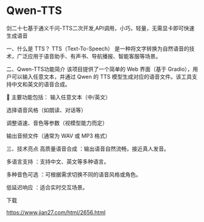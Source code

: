 # Qwen-TTS
剑二十七基于通义千问-TTS二次开发,API调用，小巧，轻量，无需显卡即可快速生成语音

一、什么是 TTS？
TTS（Text-To-Speech） 是一种将文字转换为自然语音的技术，广泛应用于语音助手、有声书、导航播报、智能客服等场景。

二、Qwen-TTS功能简介
该项目提供了一个简单的 Web 界面（基于 Gradio），用户可以输入任意文本，并通过 Qwen 的 TTS 模型生成对应的语音文件。该工具支持中文和英文的语音合成。

🔧 主要功能包括：
输入任意文本（中/英文）

选择语音风格（如朗读、对话等）

调整语速、音色等参数（视模型能力而定）

输出音频文件（通常为 WAV 或 MP3 格式）

三、技术亮点
高质量语音合成 ：输出语音自然流畅，接近真人发音。

多语言支持 ：支持中文、英文等多种语言。

多种音色可选 ：可根据需求切换不同的语音风格或角色。

低延迟响应 ：适合实时交互场景。

下载

 https://www.jian27.com/html/2656.html
